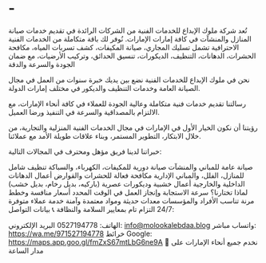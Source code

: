 # -
تُعد شركة ملوك الإبداع للخدمات الفنية من الشركات الرائدة في تقديم خدمات صيانة المنازل والمنشآت في كافة إمارات الإمارات. نُوفر لك باقة متكاملة من الخدمات الفنية الاحترافية تشمل تسليك المجاري، صيانة المكيفات، كشف تسربات المياه، مكافحة الحشرات، الدهانات، التنظيف، الديكورات، تنسيق الحدائق، وتركيب الأرضيات، مع ضمان الجودة والسرعة والدقة

نحن في ملوك الإبداع للخدمات الفنية نضع بين يديك خبرة سنوات من العمل في مجال الصيانة العامة وخدمات التنظيف والديكور في مختلف إمارات الدولة.

رسالتنا
تقديم خدمات فنية متكاملة وعالية الجودة للعملاء في كافة أنحاء الإمارات، مع الالتزام بالمصداقية والسرعة في التنفيذ ورضا العميل.

رؤيتنا
أن نكون الخيار الأول في الإمارات في مجال الخدمات الفنية المنزلية والتجارية، من خلال الابتكار، التطوير المستمر، وبناء علاقات طويلة الأمد مع عملائنا.

خبراتنا
لدينا فريق مؤهل ومحترف في المجالات التالية:

صيانة عامة للمباني والمنشآت
صيانة دورية للمكيفات، الكهرباء، والسباكة
تنظيف شامل للمنازل، الفلل، والمباني الإدارية
مكافحة فعالة للحشرات والقوارض
أعمال الدهانات الداخلية والخارجية
أعمال خشبية وديكورات عصرية (باركيه، بديل رخام، بديل خشب)
لماذا تختارنا؟
سرعة الاستجابة وإنجاز العمل في الوقت المحدد
أسعار منافسة وخطط مرنة تناسب الأفراد والمؤسسات
معدات حديثة ومواد معتمدة وآمنة
خدمة عملاء متوفرة 24/7
التزام تام بمعايير السلامة والنظافة
📞 بيانات التواصل:

الهاتف: 0527194778
البريد الإلكتروني: info@molookalebdaa.blog
واتساب مباشر: https://wa.me/971527194778
خرائط Google: https://maps.app.goo.gl/fmZxS67mtLbG6ne9A
📅 نخدم جميع أنحاء الإمارات على مدار الساعة


